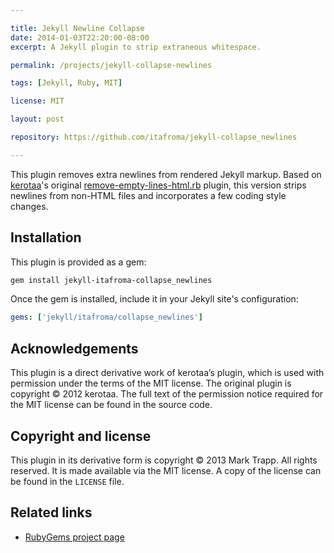 ```yaml
---

title: Jekyll Newline Collapse
date: 2014-01-03T22:20:00-08:00
excerpt: A Jekyll plugin to strip extraneous whitespace.

permalink: /projects/jekyll-collapse-newlines

tags: [Jekyll, Ruby, MIT]

license: MIT

layout: post

repository: https://github.com/itafroma/jekyll-collapse_newlines

---
```

This plugin removes extra newlines from rendered Jekyll markup. Based on
[kerotaa][1]'s original [remove-empty-lines-html.rb][2] plugin, this version
strips newlines from non-HTML files and incorporates a few coding style changes.

## Installation

This plugin is provided as a gem:

```sh
gem install jekyll-itafroma-collapse_newlines
```

Once the gem is installed, include it in your Jekyll site's configuration:

```yaml
gems: ['jekyll/itafroma/collapse_newlines']
```

## Acknowledgements

This plugin is a direct derivative work of kerotaa’s plugin, which is used with
permission under the terms of the MIT license. The original plugin is copyright
© 2012 kerotaa. The full text of the permission notice required for the MIT
license can be found in the source code.

## Copyright and license

This plugin in its derivative form is copyright © 2013 Mark Trapp. All
rights reserved. It is made available via the MIT license. A copy of the license
can be found in the `LICENSE` file.

## Related links

* [RubyGems project page][3]

[1]: http://kerotaa.hateblo.jp "kerotaa’s website"
[2]: https://gist.github.com/kerotaa/5788650 "kerotaa’s remove-empty-lines-html.rb"
[3]: https://rubygems.org/gems/jekyll-itafroma-collapse_newlines "RubyGems project page"
